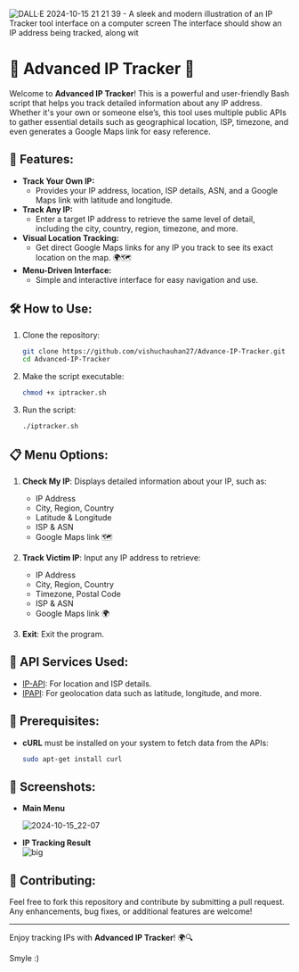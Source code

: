 ![DALL·E 2024-10-15 21 21 39 - A sleek and modern illustration of an IP Tracker tool interface on a computer screen  The interface should show an IP address being tracked, along wit](https://github.com/user-attachments/assets/99b2a498-4920-4d6f-b32c-7f2327c1ce94)

# 🚀 Advanced IP Tracker 📍

Welcome to **Advanced IP Tracker**! This is a powerful and user-friendly Bash script that helps you track detailed information about any IP address. Whether it's your own or someone else’s, this tool uses multiple public APIs to gather essential details such as geographical location, ISP, timezone, and even generates a Google Maps link for easy reference.

## 🌟 Features:
- **Track Your Own IP:** 
   - Provides your IP address, location, ISP details, ASN, and a Google Maps link with latitude and longitude.
- **Track Any IP:**
   - Enter a target IP address to retrieve the same level of detail, including the city, country, region, timezone, and more.
- **Visual Location Tracking:**
   - Get direct Google Maps links for any IP you track to see its exact location on the map. 🌍🗺️
- **Menu-Driven Interface:**
   - Simple and interactive interface for easy navigation and use.
   
## 🛠️ How to Use:
1. Clone the repository:
    ```bash
    git clone https://github.com/vishuchauhan27/Advance-IP-Tracker.git 
    cd Advanced-IP-Tracker
    ```
2. Make the script executable:
    ```bash
    chmod +x iptracker.sh
    ```
3. Run the script:
    ```bash
    ./iptracker.sh
    ```

## 📋 Menu Options:
1. **Check My IP**: Displays detailed information about your IP, such as:
   - IP Address
   - City, Region, Country
   - Latitude & Longitude
   - ISP & ASN
   - Google Maps link 🗺️

2. **Track Victim IP**: Input any IP address to retrieve:
   - IP Address
   - City, Region, Country
   - Timezone, Postal Code
   - ISP & ASN
   - Google Maps link 🌍

3. **Exit**: Exit the program.

## 🎯 API Services Used:
- [IP-API](http://ip-api.com): For location and ISP details.
- [IPAPI](https://ipapi.co): For geolocation data such as latitude, longitude, and more.

## 🚧 Prerequisites:
- **cURL** must be installed on your system to fetch data from the APIs:
    ```bash
    sudo apt-get install curl
    ```

## 📸 Screenshots:
- **Main Menu**
  
   ![2024-10-15_22-07](https://github.com/user-attachments/assets/e61eb2cf-b929-4010-ba61-a12e06a32c0c)
  
- **IP Tracking Result**  
   ![big](https://github.com/user-attachments/assets/ad0951b2-773c-4d3a-86c4-a6096e845dda)

## 🤝 Contributing:
Feel free to fork this repository and contribute by submitting a pull request. Any enhancements, bug fixes, or additional features are welcome!

---

Enjoy tracking IPs with **Advanced IP Tracker**! 🌍🔍

Smyle :)
